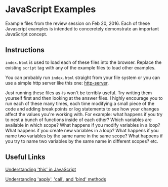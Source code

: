 # JavaScript Examples

Example files from the review session on Feb 20, 2016. Each of these Javascript examples is intended to conceretely demonstrate an important JavaScript concept. 

## Instructions

`index.html` is used to load each of these files into the browser. Replace the existing `script` tag with any of the example files to load other examples. 

You can probably run `index.html` straight from your file system or you can use a simple http server like this one: [http-server](https://github.com/indexzero/http-server).

Just running these files as-is won't be terribly useful. Try writing them yourself first and then looking at the answer files. I highly encourage you to run each of these many times, each time modifying a small piece of the code and adding break points or log statements to see how your changes affect the values you're working with. For example: what happens if you try to nest a bunch of functions inside of each other? Which variables are available in which scope? What happens if you modify variables in a loop? What happens if you create new variables in a loop? What happens if you name two variables by the same name in the same scope? What happens if you try to name two variables by the same name in different scopes? etc.

## Useful Links

[Understanding 'this' in JavaScript](http://javascriptissexy.com/understand-javascripts-this-with-clarity-and-master-it/)

[Understanding 'apply', 'call', and 'bind' methods](http://javascriptissexy.com/javascript-apply-call-and-bind-methods-are-essential-for-javascript-professionals/)


